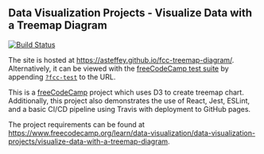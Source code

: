 ## Data Visualization Projects - Visualize Data with a Treemap Diagram

[![Build Status](https://travis-ci.org/asteffey/fcc-treemap-diagram.svg?branch=master)](https://travis-ci.org/asteffey/fcc-treemap-diagram)

The site is hosted at https://asteffey.github.io/fcc-treemap-diagram/.  
Alternatively, it can be viewed with the [freeCodeCamp test suite](https://cdn.freecodecamp.org/testable-projects-fcc/v1/bundle.js) 
by appending [`?fcc-test`](https://asteffey.github.io/fcc-treemap-diagram/?fcc-test) to the URL.

This is a [freeCodeCamp](https://www.freecodecamp.org/) project which uses D3 to create treemap chart.
Additionally, this project also demonstrates the use of React, Jest, ESLint, and a basic CI/CD pipeline using Travis with deployment to GitHub pages.

The project requirements can be found at https://www.freecodecamp.org/learn/data-visualization/data-visualization-projects/visualize-data-with-a-treemap-diagram.

